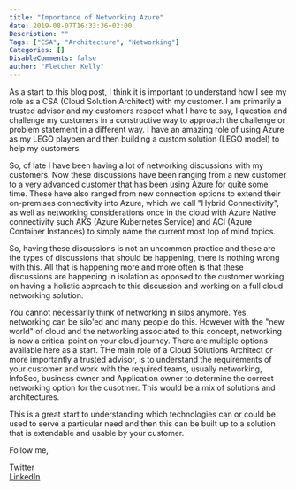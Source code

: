 ```yaml
---
title: "Importance of Networking Azure"
date: 2019-08-07T16:33:36+02:00
Description: ""
Tags: ["CSA", "Architecture", "Networking"]
Categories: []
DisableComments: false
author: "Fletcher Kelly"
---
```


As a start to this blog post, I think it is important to understand how I see my role as a CSA (Cloud Solution Architect) with my customer. I am primarily a trusted advisor and my customers respect what I have to say, I question and challenge my customers in a constructive way to approach the challenge or problem statement in a different way. I have an amazing role of using Azure as my LEGO playpen and then building a custom solution (LEGO model) to help my customers.

So, of late I have been having a lot of networking discussions with my customers. Now these discussions have been ranging from a new customer to a very advanced customer that has been using Azure for quite some time. These have also ranged from new connection options to extend their on-premises connectivity into Azure, which we call "Hybrid Connectivity", as well as networking considerations once in the cloud with Azure Native connectivity such AKS (Azure Kubernetes Service) and ACI (Azure Container Instances) to simply name the current most top of mind topics.

So, having these discussions is not an uncommon practice and these are the types of discussions that should be happening, there is nothing wrong with this. All that is happening more and more often is that these discussions are happening in isolation as opposed to the customer working on having a holistic approach to this discussion and working on a full cloud networking solution.

You cannot necessarily think of networking in silos anymore. Yes, networking can be silo'ed and many people do this. However with the "new world" of cloud and the networking associated to this concept, networking is now a critical point on your cloud journey. There are multiple options available here as a start. THe main role of a Cloud SOlutions Architect or more importantly a trusted advisor, is to understand the requirements of your customer and work with the required teams, usually networking, InfoSec, business owner and Application owner to determine the correct networking option for the cusotmer. This would be a mix of solutions and architectures.

This is a great start to understanding which technologies can or could be used to serve a particular need and then this can be built up to a solution that is extendable and usable by your customer.

Follow me,

[Twitter](https://www.twitter.com/fskelly)  
[LinkedIn](https://linkedin.com/in/fletcherkelly)
